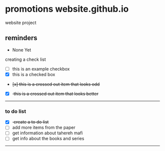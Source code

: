 # promotions website.github.io
website project

## reminders
- None Yet

creating a check list
- [ ] this is an example checkbox
- [x] this is a checked box
- <del> [x] this is a crossed out item that looks odd </del>
- [x] <del> this is a crossed out item that looks better </del>

---

### to do list
- [x] <del> create a to do list </del>
- [ ] add more items from the paper
- [ ] get information about tahereh mafi
- [ ] get info about the books and series 
---
